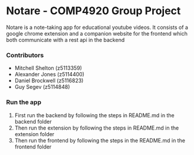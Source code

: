 # Notare - COMP4920 Group Project

Notare is a note-taking app for educational youtube videos. It consists of a google chrome
extension and a companion website for the frontend which both communicate with a rest api in the backend

### Contributors

- Mitchell Shelton (z5113359)
- Alexander Jones (z5114400) 
- Daniel Brockwell (z5116823)
- Guy Segev (z5114848)

### Run the app

1. First run the backend by following the steps in README.md in the backend folder
2. Then run the extension by following the steps in README.md in the extension folder
3. Then run the frontend by following the steps in the README.md in the frontend folder
